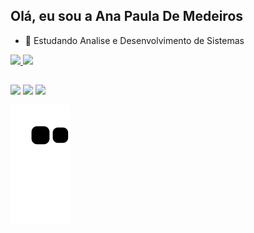 ##  Olá, eu sou a Ana Paula De Medeiros 

- 🌱 Estudando Analise e Desenvolvimento de Sistemas


 <div>
  <a href="https://github.com/Medeiros001">
  <img height="180em" src="https://github-readme-stats.vercel.app/api?username=Medeiros001&show_icons=true&theme=dracula&include_all_commits=true&count_private=true"/>
  <img height="180em" src="https://github-readme-stats.vercel.app/api/top-langs/?username=Medeiros001&layout=compact&langs_count=7&theme=dracula"/>
</div>
  
  ##
 
<div> 
    <a href="https://instagram.com/ana_medeiros4866" target="_blank"><img src="https://img.shields.io/badge/-Instagram-%23E4405F?style=for-the-badge&logo=instagram&logoColor=white" target="_blank"></a> 
   <a href = "mailto:contatoanamedeiros4866@gmail.com"><img src="https://img.shields.io/badge/-Gmail-%23333?style=for-the-badge&logo=gmail&logoColor=white" target="_blank"></a>
   <a href="https://www.linkedin.com/in/ana-medeiros-16a55821a/" target="_blank"><img src="https://img.shields.io/badge/-LinkedIn-%230077B5?style=for-the-badge&logo=linkedin&logoColor=white" target="_blank"></a> 
 
  ![Snake animation](https://github.com/rafaballerini/rafaballerini/blob/output/github-contribution-grid-snake.svg)
 
</div>
